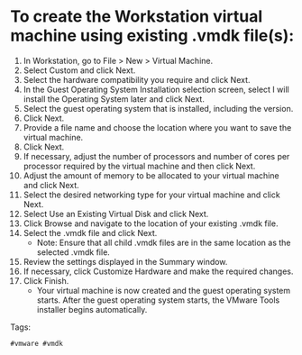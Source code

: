 # To create the Workstation virtual machine using existing .vmdk file(s):

1. In Workstation, go to File > New > Virtual Machine.
1. Select Custom and click Next.
1. Select the hardware compatibility you require and click Next.
1. In the Guest Operating System Installation selection screen, select I will install the Operating System later and click Next.
1. Select the guest operating system that is installed, including the version.
1. Click Next.
1. Provide a file name and choose the location where you want to save the virtual machine.
1. Click Next.
1. If necessary, adjust the number of processors and number of cores per processor required by the virtual machine and then click Next.
1. Adjust the amount of memory to be allocated to your virtual machine and click Next.
1. Select the desired networking type for your virtual machine and click Next.
1. Select Use an Existing Virtual Disk and click Next.
1. Click Browse and navigate to the location of your existing .vmdk file.
1. Select the .vmdk file and click Next.
	* Note: Ensure that all child .vmdk files are in the same location as the selected .vmdk file.
1. Review the settings displayed in the Summary window.
1. If necessary, click Customize Hardware and make the required changes.
1. Click Finish.
	* Your virtual machine is now created and the guest operating system starts. After the guest operating system starts, the VMware Tools installer begins automatically.

Tags:
```
#vmware #vmdk
```
